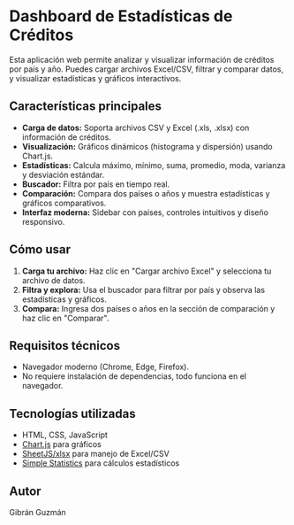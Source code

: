# Dashboard de Estadísticas de Créditos

Esta aplicación web permite analizar y visualizar información de créditos por país y año. Puedes cargar archivos Excel/CSV, filtrar y comparar datos, y visualizar estadísticas y gráficos interactivos.

## Características principales
- **Carga de datos:** Soporta archivos CSV y Excel (.xls, .xlsx) con información de créditos.
- **Visualización:** Gráficos dinámicos (histograma y dispersión) usando Chart.js.
- **Estadísticas:** Calcula máximo, mínimo, suma, promedio, moda, varianza y desviación estándar.
- **Buscador:** Filtra por país en tiempo real.
- **Comparación:** Compara dos países o años y muestra estadísticas y gráficos comparativos.
- **Interfaz moderna:** Sidebar con países, controles intuitivos y diseño responsivo.

## Cómo usar
1. **Carga tu archivo:** Haz clic en "Cargar archivo Excel" y selecciona tu archivo de datos.
2. **Filtra y explora:** Usa el buscador para filtrar por país y observa las estadísticas y gráficos.
3. **Compara:** Ingresa dos países o años en la sección de comparación y haz clic en "Comparar".

## Requisitos técnicos
- Navegador moderno (Chrome, Edge, Firefox).
- No requiere instalación de dependencias, todo funciona en el navegador.

## Tecnologías utilizadas
- HTML, CSS, JavaScript
- [Chart.js](https://www.chartjs.org/) para gráficos
- [SheetJS/xlsx](https://sheetjs.com/) para manejo de Excel/CSV
- [Simple Statistics](https://simplestatistics.org/) para cálculos estadísticos

## Autor
Gibrán Guzmán